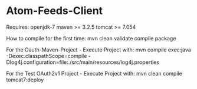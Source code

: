 Atom-Feeds-Client
=================

Requires:
    openjdk-7
    maven  >= 3.2.5
    tomcat >= 7.054

How to compile for the first time:
    mvn clean validate compile package

For the Oauth-Maven-Project - Execute Project with:
    mvn compile exec:java -Dexec.classpathScope=compile
    -Dlog4j.configuration=file:./src/main/resources/log4j.properties

For the Test OAuth2v1 Project - Execute Project with:
    mvn clean compile tomcat7:deploy
